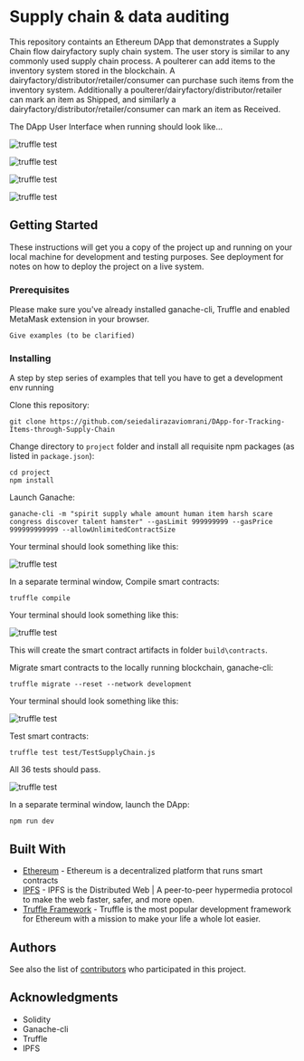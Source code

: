 # Supply chain & data auditing

This repository containts an Ethereum DApp that demonstrates a Supply Chain flow dairyfactory suply chain system. The user story is similar to any commonly used supply chain process. A poulterer can add items to the inventory system stored in the blockchain. A dairyfactory/distributor/retailer/consumer can purchase such items from the inventory system. Additionally a poulterer/dairyfactory/distributor/retailer can mark an item as Shipped, and similarly a dairyfactory/distributor/retailer/consumer can mark an item as Received.

The DApp User Interface when running should look like...

![truffle test](images/ftc_product_overview.png)

![truffle test](images/ftc_farm_details.png)

![truffle test](images/ftc_product_details.png)

![truffle test](images/ftc_transaction_history.png)


## Getting Started

These instructions will get you a copy of the project up and running on your local machine for development and testing purposes. See deployment for notes on how to deploy the project on a live system.

### Prerequisites

Please make sure you've already installed ganache-cli, Truffle and enabled MetaMask extension in your browser.

```
Give examples (to be clarified)
```

### Installing

A step by step series of examples that tell you have to get a development env running

Clone this repository:

```
git clone https://github.com/seiedalirazaviomrani/DApp-for-Tracking-Items-through-Supply-Chain
```

Change directory to ```project``` folder and install all requisite npm packages (as listed in ```package.json```):

```
cd project
npm install
```

Launch Ganache:

```
ganache-cli -m "spirit supply whale amount human item harsh scare congress discover talent hamster" --gasLimit 999999999 --gasPrice 999999999999 --allowUnlimitedContractSize
```

Your terminal should look something like this:

![truffle test](images/ganache-cli.png)

In a separate terminal window, Compile smart contracts:

```
truffle compile
```

Your terminal should look something like this:

![truffle test](images/truffle_compile.png)

This will create the smart contract artifacts in folder ```build\contracts```.

Migrate smart contracts to the locally running blockchain, ganache-cli:

```
truffle migrate --reset --network development
```

Your terminal should look something like this:

![truffle test](images/truffle_migrate.png)

Test smart contracts:

```
truffle test test/TestSupplyChain.js
```

All 36 tests should pass.

![truffle test](images/truffle_test.png)

In a separate terminal window, launch the DApp:

```
npm run dev
```

## Built With

* [Ethereum](https://www.ethereum.org/) - Ethereum is a decentralized platform that runs smart contracts
* [IPFS](https://ipfs.io/) - IPFS is the Distributed Web | A peer-to-peer hypermedia protocol
to make the web faster, safer, and more open.
* [Truffle Framework](http://truffleframework.com/) - Truffle is the most popular development framework for Ethereum with a mission to make your life a whole lot easier.


## Authors

See also the list of [contributors](https://github.com/your/project/contributors.md) who participated in this project.

## Acknowledgments

* Solidity
* Ganache-cli
* Truffle
* IPFS
